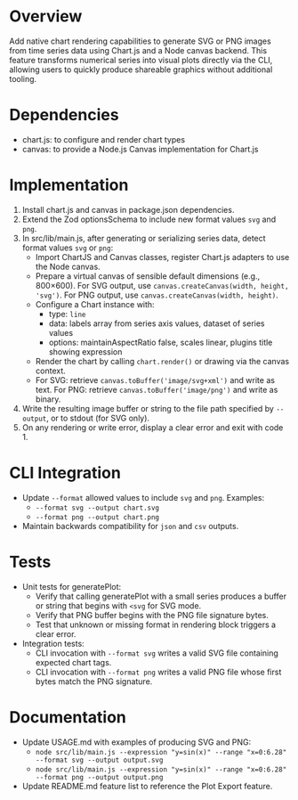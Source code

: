 # Overview

Add native chart rendering capabilities to generate SVG or PNG images from time series data using Chart.js and a Node canvas backend. This feature transforms numerical series into visual plots directly via the CLI, allowing users to quickly produce shareable graphics without additional tooling.

# Dependencies

- chart.js: to configure and render chart types
- canvas: to provide a Node.js Canvas implementation for Chart.js

# Implementation

1. Install chart.js and canvas in package.json dependencies.
2. Extend the Zod optionsSchema to include new format values `svg` and `png`.
3. In src/lib/main.js, after generating or serializing series data, detect format values `svg` or `png`:
   - Import ChartJS and Canvas classes, register Chart.js adapters to use the Node canvas.
   - Prepare a virtual canvas of sensible default dimensions (e.g., 800×600). For SVG output, use `canvas.createCanvas(width, height, 'svg')`. For PNG output, use `canvas.createCanvas(width, height)`.
   - Configure a Chart instance with:
     * type: `line`
     * data: labels array from series axis values, dataset of series values
     * options: maintainAspectRatio false, scales linear, plugins title showing expression
   - Render the chart by calling `chart.render()` or drawing via the canvas context.
   - For SVG: retrieve `canvas.toBuffer('image/svg+xml')` and write as text. For PNG: retrieve `canvas.toBuffer('image/png')` and write as binary.
4. Write the resulting image buffer or string to the file path specified by `--output`, or to stdout (for SVG only).
5. On any rendering or write error, display a clear error and exit with code 1.

# CLI Integration

- Update `--format` allowed values to include `svg` and `png`. Examples:
  * `--format svg --output chart.svg`
  * `--format png --output chart.png`
- Maintain backwards compatibility for `json` and `csv` outputs.

# Tests

- Unit tests for generatePlot:
  * Verify that calling generatePlot with a small series produces a buffer or string that begins with `<svg` for SVG mode.
  * Verify that PNG buffer begins with the PNG file signature bytes.
  * Test that unknown or missing format in rendering block triggers a clear error.
- Integration tests:
  * CLI invocation with `--format svg` writes a valid SVG file containing expected chart tags.
  * CLI invocation with `--format png` writes a valid PNG file whose first bytes match the PNG signature.

# Documentation

- Update USAGE.md with examples of producing SVG and PNG:
  * `node src/lib/main.js --expression "y=sin(x)" --range "x=0:6.28" --format svg --output output.svg`
  * `node src/lib/main.js --expression "y=sin(x)" --range "x=0:6.28" --format png --output output.png`
- Update README.md feature list to reference the Plot Export feature.